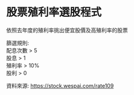 # 股票殖利率選股程式
依照去年度的殖利率挑出便宜股價及高殖利率的股票


篩選規則:<br />
配息次數 > 5 <br />
股息 > 1 <br />
殖利率 > 10% <br />
股利 > 0 <br />

資料來源: https://stock.wespai.com/rate109
